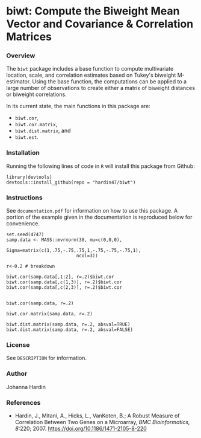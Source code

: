 # biwt: Compute the Biweight Mean Vector and Covariance & Correlation Matrices


### Overview
The `biwt` package includes a base function to compute multivariate location, scale, and correlation estimates based on Tukey's biweight M-estimator.  Using the base function, the computations can be applied to a large number of observations to create either a matrix of biweight distances or biweight correlations. 



In its current state, the main functions in this package are:

- `biwt.cor`,
- `biwt.cor.matrix`,
- `biwt.dist.matrix`, and
- `biwt.est`.

### Installation

Running the following lines of code in `R` will install this package from Github:

```{r}
library(devtools)
devtools::install_github(repo = "hardin47/biwt")
```  

### Instructions
See `documentation.pdf` for information on how to use this package. A portion of the example given in the documentation is reproduced below for convenience.

```{r}
set.seed(4747)
samp.data <- MASS::mvrnorm(30, mu=c(0,0,0),
                           Sigma=matrix(c(1,.75,-.75,.75,1,-.75,-.75,-.75,1), 
                          ncol=3))

r<-0.2 # breakdown

biwt.cor(samp.data[,1:2], r=.2)$biwt.cor
biwt.cor(samp.data[,c(1,3)], r=.2)$biwt.cor
biwt.cor(samp.data[,c(2,3)], r=.2)$biwt.cor


biwt.cor(samp.data, r=.2)

biwt.cor.matrix(samp.data, r=.2)

biwt.dist.matrix(samp.data, r=.2, absval=TRUE)
biwt.dist.matrix(samp.data, r=.2, absval=FALSE)
```

### License
See `DESCRIPTION` for information.

### Author
Johanna Hardin

### References
* Hardin, J., Mitani, A., Hicks, L., VanKoten, B.; A Robust Measure of Correlation Between Two Genes on a Microarray, *BMC Bioinformatics, 8*:220; 2007. https://doi.org/10.1186/1471-2105-8-220
